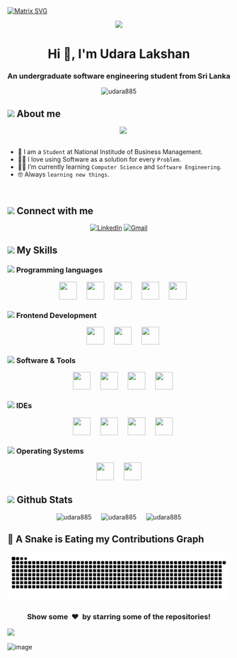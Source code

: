 [![Matrix SVG](https://raw.githubusercontent.com/rodrigograca31/rodrigograca31/master/matrix.svg)](https://www.youtube.com/watch?v=SDkAGkd4NLc)
<p align = "center">
  <picture><img src = "https://github.com/7oSkaaa/7oSkaaa/blob/main/Images/about_me.gif?raw=true" width = 100px></picture>
</p>
<h1 align="center">Hi 👋, I'm Udara Lakshan</h1>
<h3 align="center">An undergraduate software engineering student from Sri Lanka</h3>
<p align="center"> <img src="https://komarev.com/ghpvc/?username=udara885&label=Profile%20views&color=0e75b6&style=flat" alt="udara885" /> </p>

## <picture><img src = "https://media.giphy.com/media/5eLDrEaRGHegx2FeF2/giphy.gif?cid=790b7611tx2imbo5g5d4augvu3n5uuh10a3o5nfogro94h5b&ep=v1_stickers_search&rid=giphy.gif&ct=s" width = 90px></picture> About me

<picture> <img align="right" src="https://github.com/7oSkaaa/7oSkaaa/blob/main/Images/Right_Side.gif?raw=true" width = 250px></picture>

<br><br>

- :school: I am a `Student` at  National Institude of Business Management.
- :technologist: I love using Software as a solution for every `Problem`.
- :student: I’m currently learning `Computer Science` and `Software Engineering`.
- :nerd_face: Always `learning new things`.
<br>

## <picture> <img src="https://github.com/7oSkaaa/7oSkaaa/blob/main/Images/Connect-with-me.gif?raw=true" width="100px"> </picture> Connect with me
<p align="center">
	<a href="https://www.linkedin.com/in/udara-lakshan/"><img src="https://github.com/udara885/udara885/assets/72975955/a9a44a32-fabc-4bc1-a545-8534bec8c073" alt="LinkedIn"  height="40" width="40"/></a>
	<a href="mailto:ulakshan061@gmail.com"><img src="https://github.com/udara885/udara885/assets/72975955/4ba50735-1a08-475c-a6df-695d187c1425" alt="Gmail" height="40" width="40"/></a>
</p>

## <picture> <img src = "https://media.giphy.com/media/2DMN31jEeBLVJQGXz6/giphy.gif?cid=ecf05e470absg09qmsy2hu5t769eaj638x5kyfbs6l9378xx&ep=v1_stickers_search&rid=giphy.gif&ct=s" width = 50px></picture>  My Skills

### <picture> <img src = "https://github.com/7oSkaaa/7oSkaaa/blob/main/Images/Programming_Languages.gif?raw=true" width = 50px>  </picture> Programming languages

<p align="center"> 
  &emsp;
  <img src="https://github.com/udara885/udara885/assets/72975955/7cab5951-4436-4eb4-9db9-a9d478593ee9"  height="40" width="40">
  &emsp;
  <img src="https://github.com/udara885/udara885/assets/72975955/3850d1d9-24f2-4e3a-8c43-ade8a5c18f51" height="40" width="40">
  &emsp;
  <img src="https://github.com/udara885/udara885/assets/72975955/772adbaf-5a01-44d2-b598-048d8653e8b8"  height="40" width="40">
  &emsp;
  <img src="https://github.com/udara885/udara885/assets/72975955/20e62957-cea5-4804-a814-943c72983845"  height="40" width="40">
  &emsp;
  <img src="https://github.com/udara885/udara885/assets/72975955/21a27c09-491a-46d1-901a-b7f74cff0915"  height="40" width="40">
</p>

### <picture> <img src = "https://github.com/7oSkaaa/7oSkaaa/blob/main/Images/Front_End.gif?raw=true" width = 50px>  </picture> Frontend Development
<p align="center"> 
  &emsp; 
    <img src="https://github.com/udara885/udara885/assets/72975955/af241c36-daed-4f19-83d8-4094ed3baed7"  height="40" width="40">
  &emsp;
    <img src="https://github.com/udara885/udara885/assets/72975955/74bbddcb-ac73-4f90-a96b-1f6462049350"  height="40" width="40">
  &emsp;
    <img src="https://github.com/udara885/udara885/assets/72975955/772adbaf-5a01-44d2-b598-048d8653e8b8"  height="40" width="40">
</p>

 ### <picture> <img src = "https://github.com/7oSkaaa/7oSkaaa/blob/main/Images/Software_Tools.gif?raw=true" width = 50px>  </picture> Software & Tools
 
<p align="center">
  &emsp;
    <img src="https://github.com/udara885/udara885/assets/72975955/b2981e83-83ff-48b0-bfe7-d5a90568fcfa"  height="40" width="40">
  &emsp;
    <img src="https://github.com/udara885/udara885/assets/72975955/fb8f6c7c-68fc-4c87-8fec-7d8081a77eb5"  height="40" width="40">
  &emsp;
    <img src="https://github.com/udara885/udara885/assets/72975955/2bdaa9ec-a759-40a2-9888-6a71128e1671"  height="40" width="40">
  &emsp;
    <img src="https://github.com/udara885/udara885/assets/72975955/bbc9d47d-2c1f-46d2-b7af-9f947c2fa073"  height="40" width="40">
</p>

 ### <picture> <img src = "https://media.giphy.com/media/Zebztgv7jmkoLe1DoY/giphy.gif?cid=ecf05e47kln7mkqt6qg2q5mlmdqmhg62xb2e55ow3mx4lbzd&ep=v1_stickers_search&rid=giphy.gif&ct=s" width = 50px>  </picture> IDEs
 
<p align="center">
  &emsp;
    <img src="https://github.com/udara885/udara885/assets/72975955/cc42d28b-9ad9-4983-bb87-860ff4204ae9"  height="40" width="40">
  &emsp;
    <img src="https://github.com/udara885/udara885/assets/72975955/d8e98e31-6622-42d4-a9da-1c0bfc111cdd"  height="40" width="40">
  &emsp;
    <img src="https://github.com/udara885/udara885/assets/72975955/b02bf95f-1805-4ef8-9f22-435b5f45c190"  height="40" width="40">
  &emsp;
    <img src="https://github.com/udara885/udara885/assets/72975955/d3aaf3c8-f1af-4a1e-bf2c-2762f425023a"  height="40" width="40">
</p>

 ### <picture> <img src = "https://github.com/7oSkaaa/7oSkaaa/blob/main/Images/OS.gif?raw=true" width = 50px>  </picture> Operating Systems
 
<p align="center">
  &emsp;
    <img src="https://github.com/udara885/udara885/assets/72975955/22d9ed74-51b0-48cc-93b8-7d716febafe8"  height="40" width="40">
  &emsp;
    <img src="https://github.com/udara885/udara885/assets/72975955/9469f6c4-63af-49ea-a05b-722a003e2f14"  height="40" width="40">
  &emsp;
</p>

## <picture> <img src = "https://github.com/7oSkaaa/7oSkaaa/blob/main/Images/Statistics.gif?raw=true" width = 50px>  </picture> Github Stats

<p align="center">
	<img src="https://github-readme-stats.vercel.app/api?username=udara885&theme=react&show_icons=true&hide_border=true&count_private=false" alt="udara885" />
	&emsp;
	<img src="https://github-readme-streak-stats.herokuapp.com/?user=udara885&theme=react&hide_border=true" alt="udara885" />
	&emsp;
	<img src="https://github-readme-stats.vercel.app/api/top-langs/?username=udara885&theme=react&show_icons=true&hide_border=true&layout=compact" alt="udara885" />
</p>

## 🐍 A Snake is Eating my Contributions Graph
	
<p align = "center">
	<img src = "https://github.com/7oSkaaa/7oSkaaa/blob/output/github-contribution-grid-snake.svg?" alt = "Snake Game"/>
</p>

<div align="center">
<h3 align="center">Show some &nbsp;❤️&nbsp; by starring some of the repositories!</h3>
</div><img src="https://github.com/punitkmryh/punitkmryh/blob/master/wave.svg" />

![image]()

